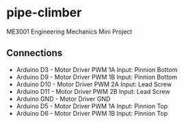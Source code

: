 # pipe-climber
 ME3001 Engineering Mechanics Mini Project

## Connections
 - Arduino D3  - Motor Driver PWM 1A Input: Pinnion Bottom
 - Arduino D9  - Motor Driver PWM 1B Input: Pinnion Bottom
 - Arduino D10 - Motor Driver PWM 2A Input: Lead Screw
 - Arduino D11 - Motor Driver PWM 2B Input: Lead Screw
 - Arduino GND - Motor Driver GND
 - Arduino D5  - Motor Driver PWM 1A Input: Pinnion Top
 - Arduino D6  - Motor Driver PWM 1B Input: Pinnion Top
